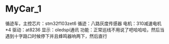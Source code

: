 # MyCar_1
循迹车，主控芯片：stm32f103zet6
循迹：八路灰度传感器
电机：310减速电机*4  驱动：at8236
显示：oledspi通讯
功能：正常巡线不用说了吧哈哈哈，然后当遇到十字路口时候停下并且蜂鸣器响两下，然后直行
